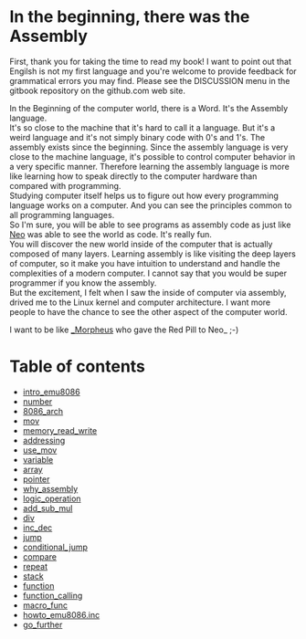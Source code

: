 # In the beginning, there was the Assembly

First, thank you for taking the time to read my book! I want to point out that Engilsh is not my first language and you're welcome to provide feedback for grammatical errors you may find. Please see the DISCUSSION menu in the gitbook repository on the github.com web site.


In the Beginning of the computer world, there is a Word. It's the Assembly language.  
It's so close to the machine that it's hard to call it a language.
But it's a weird language and it's not simply binary code with 0's and 1's.
The assembly exists since the beginning.
Since the assembly language is very close to the machine language, it's possible to control computer behavior in a very specific manner.
Therefore learning the assembly language is more like learning how to speak directly to the computer hardware than compared with programming.  
Studying computer itself helps us to figure out how every programming language works on a computer.
And you can see the principles common to all programming languages.  
So I'm sure, you will be able to see programs as assembly code as just like [Neo](https://en.wikipedia.org/wiki/Neo_(The_Matrix)) was able to see the world as code.
It's really fun.  
You will discover the new world inside of the computer that is actually composed of many layers.
Learning assembly is like visiting the deep layers of computer, so it make you have intuition to understand and handle the complexities of a modern computer.
I cannot say that you would be super programmer if you know the assembly.  
But the excitement, I felt when I saw the inside of computer via assembly, drived me to the Linux kernel and computer architecture.
I want more people to have the chance to see the other aspect of the computer world.

I want to be like [_Morpheus](https://en.wikipedia.org/wiki/Morpheus_(The_Matrix)) who gave the Red Pill to Neo_ ;-\)



# Table of contents

* [intro\_emu8086](introemu8086.md)
* [number](number.md)
* [8086\_arch](8086arch.md)
* [mov](mov.md)
* [memory\_read\_write](memoryreadwrite.md)
* [addressing](addressing.md)
* [use\_mov](usemov.md)
* [variable](variable.md)
* [array](array.md)
* [pointer](pointer.md)
* [why\_assembly](whyassembly.md)
* [logic\_operation](logicoperation.md)
* [add\_sub\_mul](addsubmul.md)
* [div](div.md)
* [inc\_dec](incdec.md)
* [jump](jump.md)
* [conditional\_jump](conditionaljump.md)
* [compare](compare.md)
* [repeat](repeat.md)
* [stack](stack.md)
* [function](function.md)
* [function\_calling](functioncalling.md)
* [macro\_func](macrofunc.md)
* [howto\_emu8086.inc](howtoemu8086inc.md)
* [go\_further](gofurther.md)



